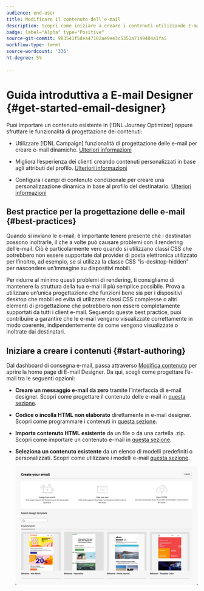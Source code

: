 ```yaml
---
audience: end-user
title: Modificare il contenuto dell’e-mail
description: Scopri come iniziare a creare i contenuti utilizzando E-mail designer nell’interfaccia web di Campaign
badge: label="Alpha" type="Positive"
source-git-commit: 983541f5dea47102ae9ee3c5351a7149484a1fa5
workflow-type: tm+mt
source-wordcount: '336'
ht-degree: 5%

---
```


# Guida introduttiva a E-mail Designer {#get-started-email-designer}

Puoi importare un contenuto esistente in [!DNL Journey Optimizer] oppure sfruttare le funzionalità di progettazione dei contenuti:

* Utilizzare [!DNL Campaign] funzionalità di progettazione delle e-mail per creare e-mail dinamiche. [Ulteriori informazioni](create-email-content.md)

* Migliora l’esperienza dei clienti creando contenuti personalizzati in base agli attributi del profilo. [Ulteriori informazioni](../personalization/personalize.md)

* Configura i campi di contenuto condizionale per creare una personalizzazione dinamica in base al profilo del destinatario. [Ulteriori informazioni](../personalization/conditions.md)

## Best practice per la progettazione delle e-mail {#best-practices}

Quando si inviano le e-mail, è importante tenere presente che i destinatari possono inoltrarle, il che a volte può causare problemi con il rendering dell’e-mail. Ciò è particolarmente vero quando si utilizzano classi CSS che potrebbero non essere supportate dal provider di posta elettronica utilizzato per l’inoltro, ad esempio, se si utilizza la classe CSS &quot;is-desktop-hidden&quot; per nascondere un’immagine su dispositivi mobili.

Per ridurre al minimo questi problemi di rendering, ti consigliamo di mantenere la struttura della tua e-mail il più semplice possibile. Prova a utilizzare un’unica progettazione che funzioni bene sia per i dispositivi desktop che mobili ed evita di utilizzare classi CSS complesse o altri elementi di progettazione che potrebbero non essere completamente supportati da tutti i client e-mail. Seguendo queste best practice, puoi contribuire a garantire che le e-mail vengano visualizzate correttamente in modo coerente, indipendentemente da come vengono visualizzate o inoltrate dai destinatari.

## Iniziare a creare i contenuti {#start-authoring}

Dal dashboard di consegna e-mail, passa attraverso [Modifica contenuto](edit-content.md) per aprire la home page di E-mail Designer. Da qui, scegli come progettare l’e-mail tra le seguenti opzioni:

* **Creare un messaggio e-mail da zero** tramite l’interfaccia di e-mail designer. Scopri come progettare il contenuto delle e-mail in [questa sezione](create-email-content.md).

* **Codice o incolla HTML non elaborato** direttamente in e-mail designer. Scopri come programmare i contenuti in [questa sezione](code-content.md).

* **Importa contenuto HTML esistente** da un file o da una cartella .zip. Scopri come importare un contenuto e-mail in [questa sezione](existing-content.md).

* **Seleziona un contenuto esistente** da un elenco di modelli predefiniti o personalizzati. Scopri come utilizzare i modelli e-mail [questa sezione](email-templates.md).

   ![](assets/email_designer_create_options.png)

